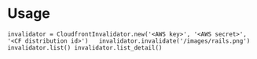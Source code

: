 Usage
=====

`
invalidator = CloudfrontInvalidator.new('<AWS key>', '<AWS secret>', '<CF distribution id>')  
invalidator.invalidate('/images/rails.png')  
invalidator.list()
invalidator.list_detail()
`